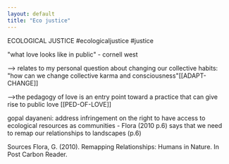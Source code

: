 ```yaml
---
layout: default
title: "Eco justice"
---
```


ECOLOGICAL JUSTICE
#ecologicaljustice #justice

"what love looks like in public" - cornell west 

--> relates to my personal question about changing our collective habits: "how can we change collective karma and consciousness"[[ADAPT-CHANGE]]

-->the pedagogy of love is an entry point toward a practice that can give rise to public love [[PED-OF-LOVE]]

gopal dayaneni: address infringement on the right to have access to ecological resources as communities - Flora (2010 p.6) says that we need to remap our relationships to landscapes (p.6)

Sources
Flora, G. (2010). Remapping Relationships: Humans in Nature. In Post Carbon Reader.



